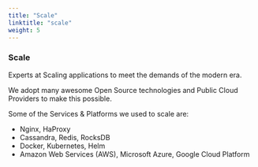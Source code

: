 ```yaml
---
title: "Scale"
linktitle: "scale"
weight: 5
---
```


### Scale

Experts at Scaling applications to meet the demands of the modern era.

We adopt many awesome Open Source technologies and Public Cloud Providers to make this possible.

Some of the Services & Platforms we used to scale are:

- Nginx, HaProxy
- Cassandra, Redis, RocksDB
- Docker, Kubernetes, Helm
- Amazon Web Services (AWS), Microsoft Azure, Google Cloud Platform
